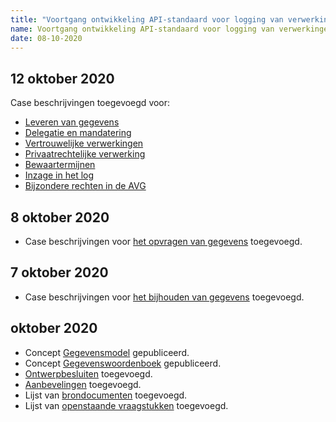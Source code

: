 ```yaml
---
title: "Voortgang ontwikkeling API-standaard voor logging van verwerkingen"
name: Voortgang ontwikkeling API-standaard voor logging van verwerkingen
date: 08-10-2020
---
```

## 12 oktober 2020
Case beschrijvingen toegevoegd voor:
- [Leveren van gegevens](./ontwerp/cases/leveren_van_gegevens.md)
- [Delegatie en mandatering](../ontwerp/cases/delegatie_en_mandatering.md)
- [Vertrouwelijke verwerkingen](../ontwerp/cases/vertrouwelijke_verwerkingen.md)
- [Privaatrechtelijke verwerking](./ontwerp/cases/privaatrechtelijke_verwerkingen.md)
- [Bewaartermijnen](./ontwerp/cases/bewaartermijnen.md)
- [Inzage in het log](./ontwerp/cases/inzage_in_log.md)
- [Bijzondere rechten in de AVG](./ontwerp/cases/bijzondere_rechten.md)

## 8 oktober 2020
- Case beschrijvingen voor [het opvragen van gegevens](./ontwerp/cases/Opvragen_van_gegevens.md) toegevoegd.

## 7 oktober 2020
- Case beschrijvingen voor [het bijhouden van gegevens](./ontwerp/cases/Bijhouden_van_gegevens.md) toegevoegd.

## oktober 2020
- Concept [Gegevensmodel](../gegevensmodel/index.md) gepubliceerd.
- Concept [Gegevenswoordenboek](../gegevenswoordenboek/readme.md) gepubliceerd.
- [Ontwerpbesluiten](./ontwerp/ontwerpbesluiten.md) toegevoegd.
- [Aanbevelingen](./ontwerp/aanbevelingen.md) toegevoegd.
- Lijst van [brondocumenten](./ontwerp/brondocumenten.md) toegevoegd.
- Lijst van [openstaande vraagstukken](./ontwerp/vraagstukken.md) toegevoegd.
